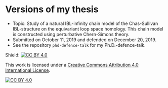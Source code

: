 # Versions of my thesis
* Topic: Study of a natural IBL-infinity chain model of the Chas-Sullivan IBL-structure on the equivariant loop space homology. This chain model is constructed using perturbative Chern-Simons theory.
* Submitted on October 11, 2019 and defended on December 20, 2019.
* See the repository `phd-defence-talk` for my Ph.D.-defence-talk.

Shield: [![CC BY 4.0][cc-by-shield]][cc-by]

This work is licensed under a [Creative Commons Attribution 4.0 International
License][cc-by].

[![CC BY 4.0][cc-by-image]][cc-by]

[cc-by]: http://creativecommons.org/licenses/by/4.0/
[cc-by-image]: https://i.creativecommons.org/l/by/4.0/88x31.png
[cc-by-shield]: https://img.shields.io/badge/License-CC%20BY%204.0-lightgrey.svg

